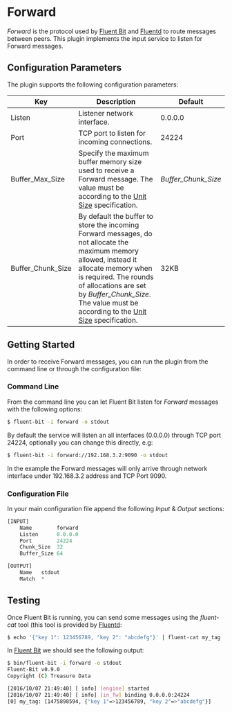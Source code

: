 # Forward

_Forward_ is the protocol used by [Fluent Bit](http://fluentbit.io) and [Fluentd](http://www.fluentd.org) to route messages between peers. This plugin implements the input service to listen for Forward messages.

## Configuration Parameters

The plugin supports the following configuration parameters:

| Key         | Description                                  | Default           |
| ------------|----------------------------------------------|-------------------|
| Listen      | Listener network interface.                  | 0.0.0.0           |
| Port        | TCP port to listen for incoming connections. | 24224             |
| Buffer\_Max\_Size| Specify the maximum buffer memory size used to receive a Forward message. The value must be according to the [Unit Size](../configuration/unit_sizes.md) specification. | _Buffer\_Chunk\_Size_ |
| Buffer\_Chunk\_Size | By default the buffer to store the incoming Forward messages, do not allocate the maximum memory allowed, instead it allocate memory when is required. The rounds of allocations are set by _Buffer\_Chunk\_Size_. The value must be according to the [Unit Size](../configuration/unit_sizes.md) specification. | 32KB |

## Getting Started

In order to receive Forward messages, you can run the plugin from the command line or through the configuration file:

### Command Line

From the command line you can let Fluent Bit listen for _Forward_ messages with the following options:

```bash
$ fluent-bit -i forward -o stdout
```

By default the service will listen an all interfaces (0.0.0.0) through TCP port 24224, optionally you can change this directly, e.g:

```bash
$ fluent-bit -i forward://192.168.3.2:9090 -o stdout
```

In the example the Forward messages will only arrive through network interface under 192.168.3.2 address and TCP Port 9090.

### Configuration File

In your main configuration file append the following _Input_ & _Output_ sections:

```python
[INPUT]
    Name        forward
    Listen      0.0.0.0
    Port        24224
    Chunk_Size  32
    Buffer_Size 64

[OUTPUT]
    Name   stdout
    Match  *
```

## Testing

Once Fluent Bit is running, you can send some messages using the _fluent-cat_ tool (this tool is provided by [Fluentd](http://www.fluentd.org):

```bash
$ echo '{"key 1": 123456789, "key 2": "abcdefg"}' | fluent-cat my_tag
```

In [Fluent Bit](http://fluentbit.io) we should see the following output:

```bash
$ bin/fluent-bit -i forward -o stdout
Fluent-Bit v0.9.0
Copyright (C) Treasure Data

[2016/10/07 21:49:40] [ info] [engine] started
[2016/10/07 21:49:40] [ info] [in_fw] binding 0.0.0.0:24224
[0] my_tag: [1475898594, {"key 1"=>123456789, "key 2"=>"abcdefg"}]
```
